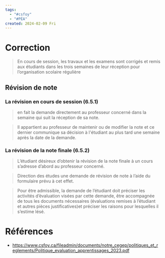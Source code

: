 ```yaml
---
tags:
  - "#csfoy"
  - "#PÉA"
created: 2024-02-09 Fri
---
```

# Correction

> En cours de session, les travaux et les examens sont corrigés et remis aux étudiants dans les trois semaines de leur réception pour l’organisation scolaire régulière

## Révision de note

### La révision en cours de session (6.5.1)

>en fait la demande directement au professeur concerné dans la semaine qui suit la réception de sa note.

> Il appartient au professeur de maintenir ou de modifier la note et ce dernier communique sa décision à l'étudiant au plus tard une semaine après la date de la demande.

### La révision de la note finale (6.5.2)

> L’étudiant désireux d’obtenir la révision de la note finale à un cours s’adresse d’abord au professeur concerné.

> Direction des études une demande de révision de note à l’aide du formulaire prévu à cet effet.

> Pour être admissible, la demande de l’étudiant doit préciser les activités d’évaluation visées par cette demande, être accompagnée de tous les documents nécessaires (évaluations remises à l’étudiant et autres pièces justificatives)et préciser les raisons pour lesquelles il s’estime lésé.

# Références
* https://www.csfoy.ca/fileadmin/documents/notre_cegep/politiques_et_reglements/Politique_evaluation_apprentissages_2023.pdf